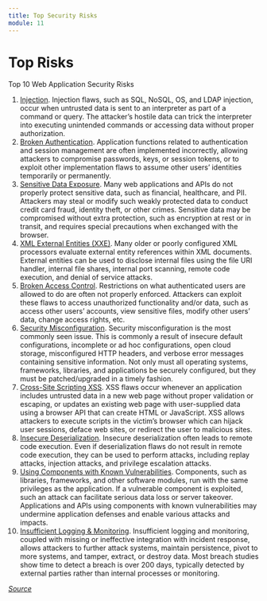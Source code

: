 ```yaml
---
title: Top Security Risks
module: 11
---
```


# Top Risks

Top 10 Web Application Security Risks

1. <a href="https://owasp.org/www-project-top-ten/2017/A1_2017-Injection" target="_new">Injection</a>. Injection flaws, such as SQL, NoSQL, OS, and LDAP injection, occur when untrusted data is sent to an interpreter as part of a command or query. The attacker’s hostile data can trick the interpreter into executing unintended commands or accessing data without proper authorization.
2. <a href="https://owasp.org/www-project-top-ten/2017/A2_2017-Broken_Authentication" target="_new">Broken Authentication</a>. Application functions related to authentication and session management are often implemented incorrectly, allowing attackers to compromise passwords, keys, or session tokens, or to exploit other implementation flaws to assume other users’ identities temporarily or permanently.
3. <a href="https://owasp.org/www-project-top-ten/2017/A3_2017-Sensitive_Data_Exposure" target="_new">Sensitive Data Exposure</a>. Many web applications and APIs do not properly protect sensitive data, such as financial, healthcare, and PII. Attackers may steal or modify such weakly protected data to conduct credit card fraud, identity theft, or other crimes. Sensitive data may be compromised without extra protection, such as encryption at rest or in transit, and requires special precautions when exchanged with the browser.
4. <a href="https://owasp.org/www-project-top-ten/2017/A4_2017-XML_External_Entities_(XXE)" target="_new">XML External Entities (XXE)</a>. Many older or poorly configured XML processors evaluate external entity references within XML documents. External entities can be used to disclose internal files using the file URI handler, internal file shares, internal port scanning, remote code execution, and denial of service attacks.
5. <a href="https://owasp.org/www-project-top-ten/2017/A5_2017-Broken_Access_Control" target="_new">Broken Access Control</a>. Restrictions on what authenticated users are allowed to do are often not properly enforced. Attackers can exploit these flaws to access unauthorized functionality and/or data, such as access other users’ accounts, view sensitive files, modify other users’ data, change access rights, etc.
6. <a href="https://owasp.org/www-project-top-ten/2017/A6_2017-Security_Misconfiguration" target="_new">Security Misconfiguration</a>. Security misconfiguration is the most commonly seen issue. This is commonly a result of insecure default configurations, incomplete or ad hoc configurations, open cloud storage, misconfigured HTTP headers, and verbose error messages containing sensitive information. Not only must all operating systems, frameworks, libraries, and applications be securely configured, but they must be patched/upgraded in a timely fashion.
7. <a href="https://owasp.org/www-project-top-ten/2017/A7_2017-Cross-Site_Scripting_(XSS)" target="_new">Cross-Site Scripting XSS</a>. XSS flaws occur whenever an application includes untrusted data in a new web page without proper validation or escaping, or updates an existing web page with user-supplied data using a browser API that can create HTML or JavaScript. XSS allows attackers to execute scripts in the victim’s browser which can hijack user sessions, deface web sites, or redirect the user to malicious sites.
8. <a href="https://owasp.org/www-project-top-ten/2017/A8_2017-Insecure_Deserialization" target="_new">Insecure Deserialization</a>. Insecure deserialization often leads to remote code execution. Even if deserialization flaws do not result in remote code execution, they can be used to perform attacks, including replay attacks, injection attacks, and privilege escalation attacks.
9. <a href="https://owasp.org/www-project-top-ten/2017/A9_2017-Using_Components_with_Known_Vulnerabilities" target="_new">Using Components with Known Vulnerabilities</a>. Components, such as libraries, frameworks, and other software modules, run with the same privileges as the application. If a vulnerable component is exploited, such an attack can facilitate serious data loss or server takeover. Applications and APIs using components with known vulnerabilities may undermine application defenses and enable various attacks and impacts.
10. <a href="https://owasp.org/www-project-top-ten/2017/A10_2017-Insufficient_Logging%2526Monitoring" target="_new">Insufficient Logging & Monitoring</a>. Insufficient logging and monitoring, coupled with missing or ineffective integration with incident response, allows attackers to further attack systems, maintain persistence, pivot to more systems, and tamper, extract, or destroy data. Most breach studies show time to detect a breach is over 200 days, typically detected by external parties rather than internal processes or monitoring.

<a href="https://owasp.org/www-project-top-ten/" target="_new"><em>Source</em></a>